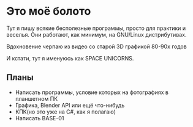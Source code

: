 # Это моё болото

Тут я пишу всякие бесполезные программы, просто для практики и веселья. Они 
работают, как минимум, на GNU/Linux дистрибутивах.

Вдохновение черпаю из видео со старой 3D графикой 80-90х годов

И кстати, тут я именуюсь как SPACE UNICORNS.

## Планы
 * Написать программы, условие которых на фотографиях в планшетном ПК
 * Графика, Blender API или ещё что-нибудь
 * КПК(но это уже на C#, как я полагаю)
 * Написать BASE-01
